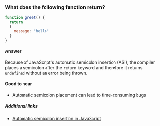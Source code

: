 ### What does the following function return?

```js
function greet() {
  return
  {
    message: "hello"
  }
}
```

#### Answer

Because of JavaScript's automatic semicolon insertion (ASI), the compiler places a semicolon after the `return` keyword and therefore it returns `undefined` without an error being thrown.

#### Good to hear

* Automatic semicolon placement can lead to time-consuming bugs

##### Additional links

* [Automatic semicolon insertion in JavaScript](http://2ality.com/2011/05/semicolon-insertion.html)

<!-- tags: (javascript) -->

<!-- expertise: (1) -->
